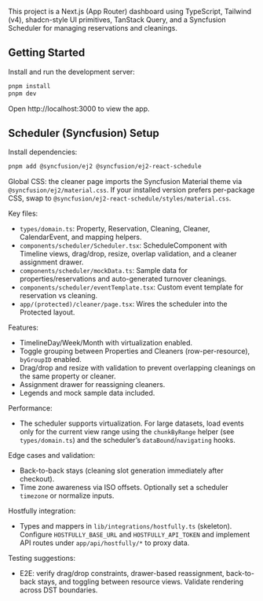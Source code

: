 This project is a Next.js (App Router) dashboard using TypeScript, Tailwind (v4), shadcn-style UI primitives, TanStack Query, and a Syncfusion Scheduler for managing reservations and cleanings.

## Getting Started

Install and run the development server:

```bash
pnpm install
pnpm dev
```

Open http://localhost:3000 to view the app.

## Scheduler (Syncfusion) Setup

Install dependencies:

```bash
pnpm add @syncfusion/ej2 @syncfusion/ej2-react-schedule
```

Global CSS: the cleaner page imports the Syncfusion Material theme via `@syncfusion/ej2/material.css`. If your installed version prefers per-package CSS, swap to `@syncfusion/ej2-react-schedule/styles/material.css`.

Key files:

- `types/domain.ts`: Property, Reservation, Cleaning, Cleaner, CalendarEvent, and mapping helpers.
- `components/scheduler/Scheduler.tsx`: ScheduleComponent with Timeline views, drag/drop, resize, overlap validation, and a cleaner assignment drawer.
- `components/scheduler/mockData.ts`: Sample data for properties/reservations and auto-generated turnover cleanings.
- `components/scheduler/eventTemplate.tsx`: Custom event template for reservation vs cleaning.
- `app/(protected)/cleaner/page.tsx`: Wires the scheduler into the Protected layout.

Features:

- TimelineDay/Week/Month with virtualization enabled.
- Toggle grouping between Properties and Cleaners (row-per-resource), `byGroupID` enabled.
- Drag/drop and resize with validation to prevent overlapping cleanings on the same property or cleaner.
- Assignment drawer for reassigning cleaners.
- Legends and mock sample data included.

Performance:

- The scheduler supports virtualization. For large datasets, load events only for the current view range using the `chunkByRange` helper (see `types/domain.ts`) and the scheduler’s `dataBound`/`navigating` hooks.

Edge cases and validation:

- Back-to-back stays (cleaning slot generation immediately after checkout).
- Time zone awareness via ISO offsets. Optionally set a scheduler `timezone` or normalize inputs.

Hostfully integration:

- Types and mappers in `lib/integrations/hostfully.ts` (skeleton). Configure `HOSTFULLY_BASE_URL` and `HOSTFULLY_API_TOKEN` and implement API routes under `app/api/hostfully/*` to proxy data.

Testing suggestions:

- E2E: verify drag/drop constraints, drawer-based reassignment, back-to-back stays, and toggling between resource views. Validate rendering across DST boundaries.
